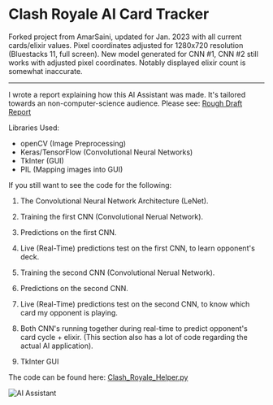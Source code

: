 # Clash Royale AI Card Tracker

Forked project from AmarSaini, updated for Jan. 2023 with all current cards/elixir values. Pixel coordinates adjusted for 1280x720 resolution (Bluestacks 11, full screen). New model generated for CNN #1, CNN #2 still works with adjusted pixel coordinates. Notably displayed elixir count is somewhat inaccurate. 

***

I wrote a report explaining how this AI Assistant was made. It's tailored towards an non-computer-science audience. Please see: [Rough Draft Report](https://github.com/AmarSaini/Clash-Royale-AI-Card-Tracker/blob/master/Clash%20Royale%20Helper/Document/Report.pdf)

Libraries Used:
- openCV (Image Preprocessing)
- Keras/TensorFlow (Convolutional Neural Networks)
- TkInter (GUI)
- PIL (Mapping images into GUI)

If you still want to see the code for the following:

1. The Convolutional Neural Network Architecture (LeNet).

2. Training the first CNN (Convolutional Nerual Network).
3. Predictions on the first CNN.
4. Live (Real-Time) predictions test on the first CNN, to learn opponent's deck.

5. Training the second CNN (Convolutional Nerual Network).
6. Predictions on the second CNN.
7. Live (Real-Time) predictions test on the second CNN, to know which card my opponent is playing.

8. Both CNN's running together during real-time to predict opponent's card cycle + elixir. (This section also has a lot of code regarding the actual AI application).

9. TkInter GUI

The code can be found here: [Clash_Royale_Helper.py](https://github.com/AmarSaini/Clash-Royale-AI-Card-Tracker/blob/master/Clash%20Royale%20Helper/Clash%20Royale%20Helper/Clash_Royale_Helper.py)

![AI Assistant](https://i.imgur.com/r4zqYmj.png)
